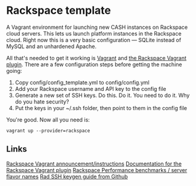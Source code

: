 Rackspace template
==================

A Vagrant environment for launching new CASH instances on Rackspace cloud servers. This lets us launch platform instances in the Rackspace cloud. Right now this is a very basic configuration — SQLite instead of MySQL and an unhardened Apache. 
  
All that's needed to get it working is [Vagrant](http://www.vagrantup.com/) and [the Rackspace Vagrant plugin](http://developer.rackspace.com/blog/vagrant-now-supports-rackspace-open-cloud.html). There are a few configuration steps before getting the machine going: 
  
1. Copy config/config_template.yml to config/config.yml
2. Add your Rackspace username and API key to the config file
3. Generate a new set of SSH keys. Do this. Do it. You need to do it. Why do you hate security?
4. Put the keys in your ~/.ssh folder, then point to them in the config file
  
You're good. Now all you need is:
  
```
vagrant up --provider=rackspace
```
  

## Links 
[Rackspace Vagrant announcement/instructions](http://developer.rackspace.com/blog/vagrant-now-supports-rackspace-open-cloud.html)
[Documentation for the Rackspace Vagrant plugin](https://sourcegraph.com/github.com/mitchellh/vagrant-rackspace)
[Rackspace Performance benchmarks / server flavor names](http://developer.rackspace.com/blog/welcome-to-performance-cloud-servers-have-some-benchmarks.html)
[Rad SSH keygen guide from Github](https://help.github.com/articles/generating-ssh-keys)